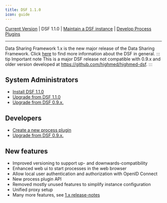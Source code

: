 ```yaml
---
title: DSF 1.1.0
icon: guide
---
```

 [Current Version](/stable/) | DSF 1.1.0 | [Maintain a DSF instance](/versions/v1.1.0/maintain/) | [Develop Process Plugins](/versions/v1.1.0/develop/)

---

Data Sharing Framework 1.x is the new major release of the Data Sharing Framework. Click [here](/introduction/) to find more information about the DSF in general.
::: tip Important note
This is a major DSF release not compatible with 0.9.x and older version developed at https://github.com/highmed/highmed-dsf.
:::

## System Administrators

- [Install DSF 1.1.0](maintain/install)
- [Upgrade from DSF 1.1.0](maintain/upgrade-from-1)
- [Upgrade from DSF 0.9.x.](maintain/upgrade-from-0)



## Developers
- [Create a new process plugin](develop/create)
- [Upgrade from DSF 0.9.x.](develop/upgrade-from-0)

## New features
- Improved versioning to support up- and downwards-compatibility
- Enhanced web ui to start processes in the web browser
- Allow local user authentication and authorization with OpenID Connect
- New process plugin API
- Removed mostly unused features to simplify instance configuration
- Unified proxy setup
- Many more features, see [1.x release-notes](https://github.com/datasharingframework/dsf/releases)


